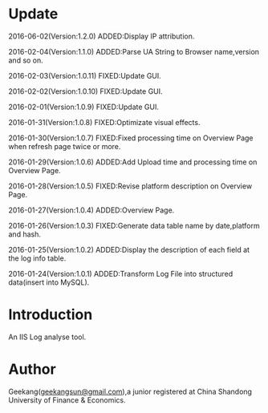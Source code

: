 # Update
2016-06-02(Version:1.2.0) ADDED:Display IP attribution.

2016-02-04(Version:1.1.0) ADDED:Parse UA String to Browser name,version and so on.

2016-02-03(Version:1.0.11) FIXED:Update GUI.

2016-02-02(Version:1.0.10) FIXED:Update GUI.

2016-02-01(Version:1.0.9) FIXED:Update GUI.

2016-01-31(Version:1.0.8) FIXED:Optimizate visual effects.

2016-01-30(Version:1.0.7) FIXED:Fixed processing time on Overview Page when refresh page twice or more.

2016-01-29(Version:1.0.6) ADDED:Add Upload time and processing time on Overview Page.

2016-01-28(Version:1.0.5) FIXED:Revise platform description on Overview Page.

2016-01-27(Version:1.0.4) ADDED:Overview Page.
  
2016-01-26(Version:1.0.3) FIXED:Generate data table name by date,platform and hash.
  
2016-01-25(Version:1.0.2) ADDED:Display the description of each field at the log info table.
  
2016-01-24(Version:1.0.1) ADDED:Transform Log File into structured data(insert into MySQL).

# Introduction

An IIS Log analyse tool.

# Author

Geekang(geekangsun@gmail.com),a junior registered at China Shandong University of Finance & Economics.